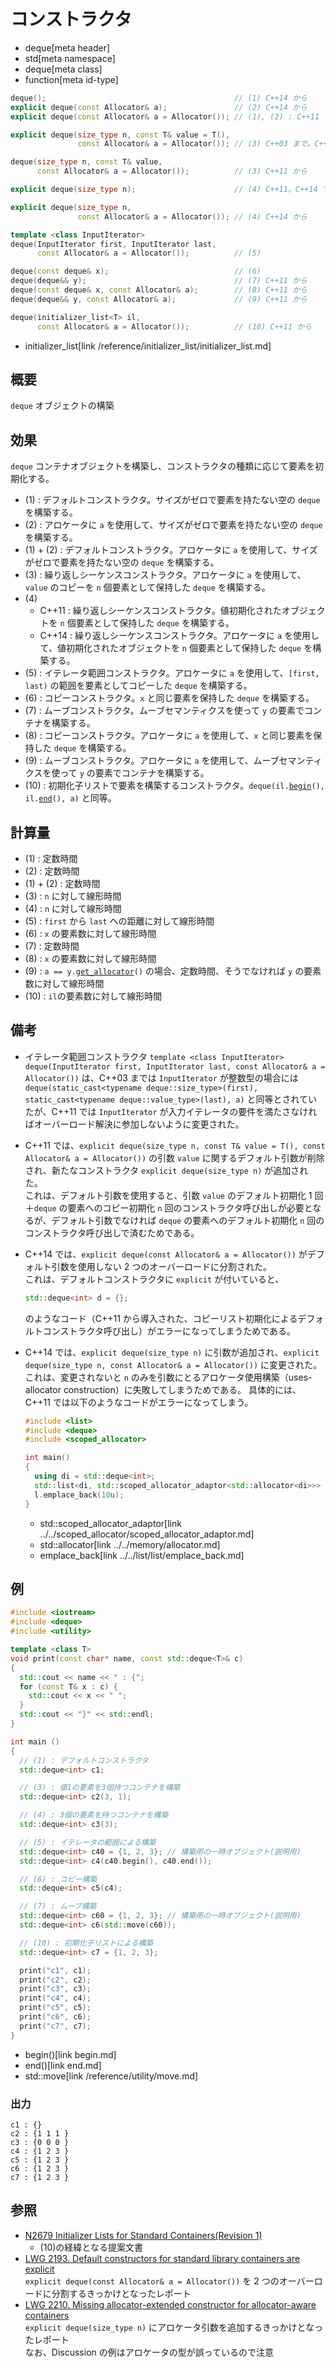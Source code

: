 # コンストラクタ
* deque[meta header]
* std[meta namespace]
* deque[meta class]
* function[meta id-type]

```cpp
deque();                                          // (1) C++14 から
explicit deque(const Allocator& a);               // (2) C++14 から
explicit deque(const Allocator& a = Allocator()); // (1), (2) : C++11 まで。C++14 で削除

explicit deque(size_type n, const T& value = T(),
               const Allocator& a = Allocator()); // (3) C++03 まで。C++11 で削除

deque(size_type n, const T& value,
      const Allocator& a = Allocator());          // (3) C++11 から

explicit deque(size_type n);                      // (4) C++11。C++14 で削除

explicit deque(size_type n,
               const Allocator& a = Allocator()); // (4) C++14 から

template <class InputIterator>
deque(InputIterator first, InputIterator last,
      const Allocator& a = Allocator());          // (5)

deque(const deque& x);                            // (6)
deque(deque&& y);                                 // (7) C++11 から
deque(const deque& x, const Allocator& a);        // (8) C++11 から
deque(deque&& y, const Allocator& a);             // (9) C++11 から

deque(initializer_list<T> il,
      const Allocator& a = Allocator());          // (10) C++11 から
```
* initializer_list[link /reference/initializer_list/initializer_list.md]


## 概要
`deque` オブジェクトの構築


## 効果
`deque` コンテナオブジェクトを構築し、コンストラクタの種類に応じて要素を初期化する。

- (1) : デフォルトコンストラクタ。サイズがゼロで要素を持たない空の `deque` を構築する。
- (2) : アロケータに `a` を使用して、サイズがゼロで要素を持たない空の `deque` を構築する。
- (1) + (2) : デフォルトコンストラクタ。アロケータに `a` を使用して、サイズがゼロで要素を持たない空の `deque` を構築する。
- (3) : 繰り返しシーケンスコンストラクタ。アロケータに `a` を使用して、`value` のコピーを `n` 個要素として保持した `deque` を構築する。
- (4)
	- C++11 : 繰り返しシーケンスコンストラクタ。値初期化されたオブジェクトを `n` 個要素として保持した `deque` を構築する。
	- C++14 : 繰り返しシーケンスコンストラクタ。アロケータに `a` を使用して、値初期化されたオブジェクトを `n` 個要素として保持した `deque` を構築する。
- (5) : イテレータ範囲コンストラクタ。アロケータに `a` を使用して、`[first, last)` の範囲を要素としてコピーした `deque` を構築する。
- (6) : コピーコンストラクタ。`x` と同じ要素を保持した `deque` を構築する。
- (7) : ムーブコンストラクタ。ムーブセマンティクスを使って `y` の要素でコンテナを構築する。
- (8) : コピーコンストラクタ。アロケータに `a` を使用して、`x` と同じ要素を保持した `deque` を構築する。
- (9) : ムーブコンストラクタ。アロケータに `a` を使用して、ムーブセマンティクスを使って `y` の要素でコンテナを構築する。
- (10) : 初期化子リストで要素を構築するコンストラクタ。`deque(il.`[`begin`](../../initializer_list/begin.md)`(), il.`[`end`](../../initializer_list/end.md)`(), a)` と同等。


## 計算量
- (1) : 定数時間
- (2) : 定数時間
- (1) + (2) : 定数時間
- (3) : `n` に対して線形時間
- (4) : `n` に対して線形時間
- (5) : `first` から `last` への距離に対して線形時間
- (6) : `x` の要素数に対して線形時間
- (7) : 定数時間
- (8) : `x` の要素数に対して線形時間
- (9) : `a == y.`[`get_allocator`](get_allocator.md)`()` の場合、定数時間、そうでなければ `y` の要素数に対して線形時間
- (10) : `il`の要素数に対して線形時間


## 備考
- イテレータ範囲コンストラクタ `template <class InputIterator> deque(InputIterator first, InputIterator last, const Allocator& a = Allocator())` は、C++03 までは `InputIterator` が整数型の場合には `deque(static_cast<typename deque::size_type>(first), static_cast<typename deque::value_type>(last), a)` と同等とされていたが、C++11 では `InputIterator` が入力イテレータの要件を満たさなければオーバーロード解決に参加しないように変更された。
- C++11 では、`explicit deque(size_type n, const T& value = T(), const Allocator& a = Allocator())` の引数 `value` に関するデフォルト引数が削除され、新たなコンストラクタ `explicit deque(size_type n)` が追加された。  
	これは、デフォルト引数を使用すると、引数 `value` のデフォルト初期化 1 回＋`deque` の要素へのコピー初期化 `n` 回のコンストラクタ呼び出しが必要となるが、デフォルト引数でなければ `deque` の要素へのデフォルト初期化 `n` 回のコンストラクタ呼び出しで済むためである。

- C++14 では、`explicit deque(const Allocator& a = Allocator())` がデフォルト引数を使用しない 2 つのオーバーロードに分割された。  
	これは、デフォルトコンストラクタに `explicit` が付いていると、

    ```cpp
    std::deque<int> d = {};
    ```

	のようなコード（C++11 から導入された、コピーリスト初期化によるデフォルトコンストラクタ呼び出し）がエラーになってしまうためである。

- C++14 では、`explicit deque(size_type n)` に引数が追加され、`explicit deque(size_type n, const Allocator& a = Allocator())` に変更された。  
	これは、変更されないと `n` のみを引数にとるアロケータ使用構築（uses-allocator construction）に失敗してしまうためである。
	具体的には、C++11 では以下のようなコードがエラーになってしまう。

    ```cpp example
    #include <list>
    #include <deque>
    #include <scoped_allocator>

    int main()
    {
      using di = std::deque<int>;
      std::list<di, std::scoped_allocator_adaptor<std::allocator<di>>> l;
      l.emplace_back(10u);
    }
    ```
    * std::scoped_allocator_adaptor[link ../../scoped_allocator/scoped_allocator_adaptor.md]
    * std::allocator[link ../../memory/allocator.md]
    * emplace_back[link ../../list/list/emplace_back.md]


## 例
```cpp example
#include <iostream>
#include <deque>
#include <utility>

template <class T>
void print(const char* name, const std::deque<T>& c)
{
  std::cout << name << " : {";
  for (const T& x : c) {
    std::cout << x << " ";
  }
  std::cout << "}" << std::endl;
}

int main ()
{
  // (1) : デフォルトコンストラクタ
  std::deque<int> c1;

  // (3) : 値1の要素を3個持つコンテナを構築
  std::deque<int> c2(3, 1);

  // (4) : 3個の要素を持つコンテナを構築
  std::deque<int> c3(3);

  // (5) : イテレータの範囲による構築
  std::deque<int> c40 = {1, 2, 3}; // 構築用の一時オブジェクト(説明用)
  std::deque<int> c4(c40.begin(), c40.end());

  // (6) : コピー構築
  std::deque<int> c5(c4);

  // (7) : ムーブ構築
  std::deque<int> c60 = {1, 2, 3}; // 構築用の一時オブジェクト(説明用)
  std::deque<int> c6(std::move(c60));

  // (10) : 初期化子リストによる構築
  std::deque<int> c7 = {1, 2, 3};

  print("c1", c1);
  print("c2", c2);
  print("c3", c3);
  print("c4", c4);
  print("c5", c5);
  print("c6", c6);
  print("c7", c7);
}
```
* begin()[link begin.md]
* end()[link end.md]
* std::move[link /reference/utility/move.md]

### 出力
```
c1 : {}
c2 : {1 1 1 }
c3 : {0 0 0 }
c4 : {1 2 3 }
c5 : {1 2 3 }
c6 : {1 2 3 }
c7 : {1 2 3 }
```

## 参照
- [N2679 Initializer Lists for Standard Containers(Revision 1)](http://www.open-std.org/jtc1/sc22/wg21/docs/papers/2008/n2679.pdf)
    - (10)の経緯となる提案文書
- [LWG 2193. Default constructors for standard library containers are explicit](http://cplusplus.github.io/LWG/lwg-defects.html#2193)  
	`explicit deque(const Allocator& a = Allocator())` を 2 つのオーバーロードに分割するきっかけとなったレポート
- [LWG 2210. Missing allocator-extended constructor for allocator-aware containers](http://cplusplus.github.io/LWG/lwg-defects.html#2210)  
	`explicit deque(size_type n)` にアロケータ引数を追加するきっかけとなったレポート  
	なお、Discussion の例はアロケータの型が誤っているので注意
